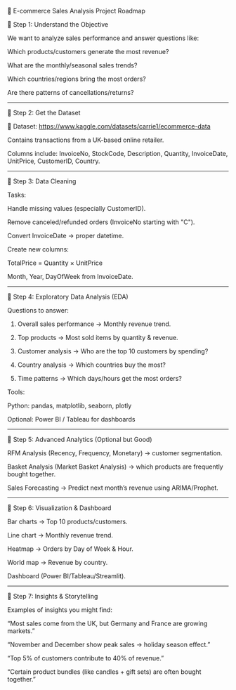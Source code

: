 🚀 E-commerce Sales Analysis Project Roadmap

🔹 Step 1: Understand the Objective

We want to analyze sales performance and answer questions like:

Which products/customers generate the most revenue?

What are the monthly/seasonal sales trends?

Which countries/regions bring the most orders?

Are there patterns of cancellations/returns?



---

🔹 Step 2: Get the Dataset

📂 Dataset: https://www.kaggle.com/datasets/carrie1/ecommerce-data

Contains transactions from a UK-based online retailer.

Columns include: InvoiceNo, StockCode, Description, Quantity, InvoiceDate, UnitPrice, CustomerID, Country.



---

🔹 Step 3: Data Cleaning

Tasks:

Handle missing values (especially CustomerID).

Remove canceled/refunded orders (InvoiceNo starting with "C").

Convert InvoiceDate → proper datetime.

Create new columns:

TotalPrice = Quantity × UnitPrice

Month, Year, DayOfWeek from InvoiceDate.




---

🔹 Step 4: Exploratory Data Analysis (EDA)

Questions to answer:

1. Overall sales performance → Monthly revenue trend.


2. Top products → Most sold items by quantity & revenue.


3. Customer analysis → Who are the top 10 customers by spending?


4. Country analysis → Which countries buy the most?


5. Time patterns → Which days/hours get the most orders?



Tools:

Python: pandas, matplotlib, seaborn, plotly

Optional: Power BI / Tableau for dashboards



---

🔹 Step 5: Advanced Analytics (Optional but Good)

RFM Analysis (Recency, Frequency, Monetary) → customer segmentation.

Basket Analysis (Market Basket Analysis) → which products are frequently bought together.

Sales Forecasting → Predict next month’s revenue using ARIMA/Prophet.



---

🔹 Step 6: Visualization & Dashboard

Bar charts → Top 10 products/customers.

Line chart → Monthly revenue trend.

Heatmap → Orders by Day of Week & Hour.

World map → Revenue by country.

Dashboard (Power BI/Tableau/Streamlit).



---

🔹 Step 7: Insights & Storytelling

Examples of insights you might find:

“Most sales come from the UK, but Germany and France are growing markets.”

“November and December show peak sales → holiday season effect.”

“Top 5% of customers contribute to 40% of revenue.”

“Certain product bundles (like candles + gift sets) are often bought together.”
